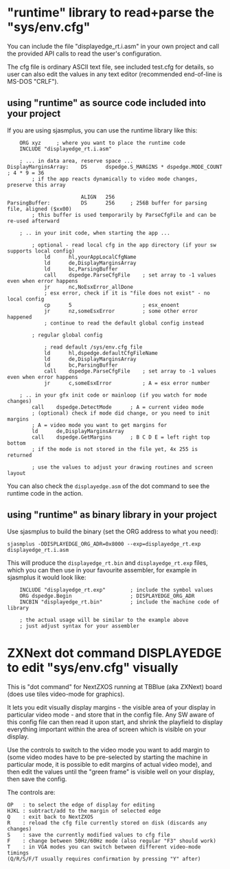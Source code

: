 # "runtime" library to read+parse the "sys/env.cfg"

You can include the file "displayedge_rt.i.asm" in your own project and call the provided
API calls to read the user's configuration.

The cfg file is ordinary ASCII text file, see included test.cfg for details, so user can
also edit the values in any text editor (recommended end-of-line is MS-DOS "CRLF").

## using "runtime" as source code included into your project

If you are using sjasmplus, you can use the runtime library like this:

        ORG xyz     ; where you want to place the runtime code
        INCLUDE "displayedge_rt.i.asm"

        ; ... in data area, reserve space ...
    DisplayMarginsArray:    DS      dspedge.S_MARGINS * dspedge.MODE_COUNT  ; 4 * 9 = 36
            ; if the app reacts dynamically to video mode changes, preserve this array

                            ALIGN   256
    ParsingBuffer:          DS      256     ; 256B buffer for parsing file, aligned ($xx00)
            ; this buffer is used temporarily by ParseCfgFile and can be re-used afterward

        ; .. in your init code, when starting the app ...

            ; optional - read local cfg in the app directory (if your sw supports local config)
                ld      hl,yourAppLocalCfgName
                ld      de,DisplayMarginsArray
                ld      bc,ParsingBuffer
                call    dspedge.ParseCfgFile    ; set array to -1 values even when error happens
                jr      nc,NoEsxError_allDone
                ; esx error, check if it is "file does not exist" - no local config
                cp      5                       ; esx_enoent
                jr      nz,someEsxError         ; some other error happened
                ; continue to read the default global config instead

            ; regular global config

                ; read default /sys/env.cfg file
                ld      hl,dspedge.defaultCfgFileName
                ld      de,DisplayMarginsArray
                ld      bc,ParsingBuffer
                call    dspedge.ParseCfgFile    ; set array to -1 values even when error happens
                jr      c,someEsxError          ; A = esx error number

        ; .. in your gfx init code or mainloop (if you watch for mode changes)
            call    dspedge.DetectMode      ; A = current video mode
            ; (optional) check if mode did change, or you need to init margins
            ; A = video mode you want to get margins for
            ld      de,DisplayMarginsArray
            call    dspedge.GetMargins      ; B C D E = left right top bottom
            ; if the mode is not stored in the file yet, 4x 255 is returned

            ; use the values to adjust your drawing routines and screen layout

You can also check the `displayedge.asm` of the dot command to see the runtime code
in the action.

## using "runtime" as binary library in your project

Use sjasmplus to build the binary (set the ORG address to what you need):

    sjasmplus -DDISPLAYEDGE_ORG_ADR=0x8000 --exp=displayedge_rt.exp displayedge_rt.i.asm

This will produce the `displayedge_rt.bin` and `displayedge_rt.exp` files, which you
can then use in your favourite assembler, for example in sjasmplus it would look like:

        INCLUDE "displayedge_rt.exp"        ; include the symbol values
        ORG dspedge.Begin                   ; DISPLAYEDGE_ORG_ADR
        INCBIN "displayedge_rt.bin"         ; include the machine code of library

        ; the actual usage will be similar to the example above
        ; just adjust syntax for your assembler


# ZXNext dot command DISPLAYEDGE to edit "sys/env.cfg" visually

This is "dot command" for NextZXOS running at TBBlue (aka ZXNext) board (does use tiles
video-mode for graphics).

It lets you edit visually display margins - the visible area of your display in particular
video mode - and store that in the config file. Any SW aware of this config file can then
read it upon start, and shrink the playfield to display everything important within the
area of screen which is visible on your display.

Use the controls to switch to the video mode you want to add margin to (some video modes
have to be pre-selected by starting the machine in particular mode, it is possible to edit
margins of actual video mode), and then edit the values until the "green frame" is visible
well on your display, then save the config.

The controls are:

    OP   : to select the edge of display for editing
    HJKL : subtract/add to the margin of selected edge
    Q    : exit back to NextZXOS
    R    : reload the cfg file currently stored on disk (discards any changes)
    S    : save the currently modified values to cfg file
    F    : change between 50Hz/60Hz mode (also regular "F3" should work)
    T    : in VGA modes you can switch between different video-mode timings
    (Q/R/S/F/T usually requires confirmation by pressing "Y" after)

